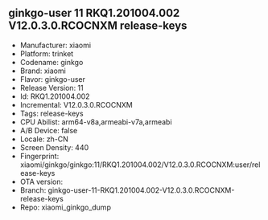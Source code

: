 ## ginkgo-user 11 RKQ1.201004.002 V12.0.3.0.RCOCNXM release-keys
- Manufacturer: xiaomi
- Platform: trinket
- Codename: ginkgo
- Brand: xiaomi
- Flavor: ginkgo-user
- Release Version: 11
- Id: RKQ1.201004.002
- Incremental: V12.0.3.0.RCOCNXM
- Tags: release-keys
- CPU Abilist: arm64-v8a,armeabi-v7a,armeabi
- A/B Device: false
- Locale: zh-CN
- Screen Density: 440
- Fingerprint: xiaomi/ginkgo/ginkgo:11/RKQ1.201004.002/V12.0.3.0.RCOCNXM:user/release-keys
- OTA version: 
- Branch: ginkgo-user-11-RKQ1.201004.002-V12.0.3.0.RCOCNXM-release-keys
- Repo: xiaomi_ginkgo_dump
